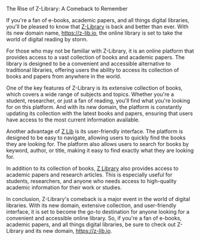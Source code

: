 The Rise of Z-Library: A Comeback to Remember

If you're a fan of e-books, academic papers, and all things digital libraries, you'll be pleased to know that [Z-Library](https://z-lib.io) is back and better than ever. With its new domain name, https://z-lib.io, the online library is set to take the world of digital reading by storm.

For those who may not be familiar with Z-Library, it is an online platform that provides access to a vast collection of books and academic papers. The library is designed to be a convenient and accessible alternative to traditional libraries, offering users the ability to access its collection of books and papers from anywhere in the world.

One of the key features of Z-Library is its extensive collection of books, which covers a wide range of subjects and topics. Whether you're a student, researcher, or just a fan of reading, you'll find what you're looking for on this platform. And with its new domain, the platform is constantly updating its collection with the latest books and papers, ensuring that users have access to the most current information available.

Another advantage of [Z Lib](https://z-lib.io) is its user-friendly interface. The platform is designed to be easy to navigate, allowing users to quickly find the books they are looking for. The platform also allows users to search for books by keyword, author, or title, making it easy to find exactly what they are looking for.

In addition to its collection of books, [Z Library](https://z-lib.io) also provides access to academic papers and research articles. This is especially useful for students, researchers, and anyone who needs access to high-quality academic information for their work or studies.

In conclusion, Z-Library's comeback is a major event in the world of digital libraries. With its new domain, extensive collection, and user-friendly interface, it is set to become the go-to destination for anyone looking for a convenient and accessible online library. So, if you're a fan of e-books, academic papers, and all things digital libraries, be sure to check out Z-Library and its new domain, https://z-lib.io.
